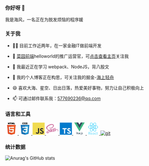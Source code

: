 ### 你好呀 👋
我是海风，一名正在为脱发烦恼的程序媛

### 关于我

- 👨‍💻 目前工作近两年，在一家金融IT做前端开发

- 💬 [菜园前端](https://note.noxussj.top/)helloworld的推广运营官，可[点击查看主页](https://www.helloworld.net/0131057170)关注我

- 🌱 我最近正在学习 webpack、NodeJS，背八股文

- 📝 我的个人博客正在构思，可关注我的掘金-[海上轻舟](https://juejin.cn/user/3070308635906536/posts)

- 😄 喜欢大海、星空、日出日落，热爱美好事物，努力让自己积极向上

- 📫 可通过邮件联系我：577690236@qq.com



### 语言和工具
<p align="left"> 
    <a href="https://www.w3.org/html/" target="_blank" rel="noreferrer"> <img src="https://raw.githubusercontent.com/devicons/devicon/master/icons/html5/html5-original-wordmark.svg" alt="html5" width="40" height="40"/> </a> 
    <a href="https://www.w3schools.com/css/" target="_blank" rel="noreferrer"> <img src="https://raw.githubusercontent.com/devicons/devicon/master/icons/css3/css3-original-wordmark.svg" alt="css3" width="40" height="40"/> </a> 
  <a href="https://developer.mozilla.org/en-US/docs/Web/JavaScript" target="_blank" rel="noreferrer"> <img src="https://raw.githubusercontent.com/devicons/devicon/master/icons/javascript/javascript-original.svg" alt="javascript" width="40" height="40"/> </a> 
  <a href="https://sass-lang.com" target="_blank" rel="noreferrer"> <img src="https://raw.githubusercontent.com/devicons/devicon/master/icons/sass/sass-original.svg" alt="sass" width="40" height="40"/> </a> 
  <a href="https://www.typescriptlang.org/" target="_blank" rel="noreferrer"> <img src="https://raw.githubusercontent.com/devicons/devicon/master/icons/typescript/typescript-original.svg" alt="typescript" width="40" height="40"/> </a>
  <a href="https://vuejs.org/" target="_blank" rel="noreferrer"> <img src="https://raw.githubusercontent.com/devicons/devicon/master/icons/vuejs/vuejs-original-wordmark.svg" alt="vuejs" width="40" height="40"/> </a>
    <a href="https://reactjs.org/" target="_blank" rel="noreferrer"> <img src="https://raw.githubusercontent.com/devicons/devicon/master/icons/react/react-original-wordmark.svg" alt="react" width="40" height="40"/> </a> 
    <a href="https://git-scm.com/" target="_blank" rel="noreferrer"> <img src="https://www.vectorlogo.zone/logos/git-scm/git-scm-icon.svg" alt="git" width="40" height="40"/> </a> 
  
</p>

### 统计数据
![Anurag's GitHub stats](https://github-readme-stats.vercel.app/api?username=haifeng511&show_icons=true&theme=transparent&count_private=true)

